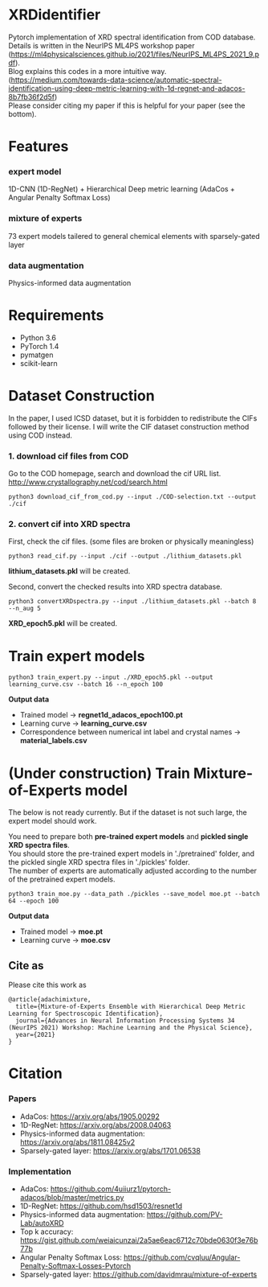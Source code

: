 # XRDidentifier
Pytorch implementation of XRD spectral identification from COD database. <br>
Details is written in the NeurIPS ML4PS workshop paper (https://ml4physicalsciences.github.io/2021/files/NeurIPS_ML4PS_2021_9.pdf).<br>
Blog explains this codes in a more intuitive way. (https://medium.com/towards-data-science/automatic-spectral-identification-using-deep-metric-learning-with-1d-regnet-and-adacos-8b7fb36f2d5f)<br>
Please consider citing my paper if this is helpful for your paper (see the bottom).

# Features
### expert model
1D-CNN (1D-RegNet) + Hierarchical Deep metric learning (AdaCos + Angular Penalty Softmax Loss)
### mixture of experts
73 expert models tailered to general chemical elements with sparsely-gated layer
### data augmentation
Physics-informed data augmentation

# Requirements
- Python 3.6
- PyTorch 1.4
- pymatgen
- scikit-learn

# Dataset Construction
In the paper, I used ICSD dataset, but it is forbidden to redistribute the CIFs followed by their license.
I will write the CIF dataset construction method using COD instead.
### 1. download cif files from COD
Go to the COD homepage, search and download the cif URL list. <br>
http://www.crystallography.net/cod/search.html
```
python3 download_cif_from_cod.py --input ./COD-selection.txt --output ./cif
```

### 2. convert cif into XRD spectra
First, check the cif files. (some files are broken or physically meaningless)
```
python3 read_cif.py --input ./cif --output ./lithium_datasets.pkl
```
**lithium_datasets.pkl** will be created.

Second, convert the checked results into XRD spectra database.
```
python3 convertXRDspectra.py --input ./lithium_datasets.pkl --batch 8 --n_aug 5
```
**XRD_epoch5.pkl** will be created.

# Train expert models
```
python3 train_expert.py --input ./XRD_epoch5.pkl --output learning_curve.csv --batch 16 --n_epoch 100
```
**Output data**
- Trained model -> **regnet1d_adacos_epoch100.pt**
- Learning curve -> **learning_curve.csv**
- Correspondence between numerical int label and crystal names -> **material_labels.csv**


# (Under construction) Train Mixture-of-Experts model
The below is not ready currently. But if the dataset is not such large, the expert model should work.

You need to prepare both **pre-trained expert models** and **pickled single XRD spectra files**.  <br>
You should store the pre-trained expert models in './pretrained' folder, and the pickled single XRD spectra files in './pickles' folder. <br>
The number of experts are automatically adjusted according to the number of the pretrained expert models.

```
python3 train_moe.py --data_path ./pickles --save_model moe.pt --batch 64 --epoch 100
```

**Output data**
- Trained model -> **moe.pt**
- Learning curve -> **moe.csv**

## Cite as

Please cite this work as
```
@article{adachimixture,
  title={Mixture-of-Experts Ensemble with Hierarchical Deep Metric Learning for Spectroscopic Identification},
  journal={Advances in Neural Information Processing Systems 34 (NeurIPS 2021) Workshop: Machine Learning and the Physical Science},
  year={2021}
}
```

# Citation
### Papers
- AdaCos: https://arxiv.org/abs/1905.00292
- 1D-RegNet: https://arxiv.org/abs/2008.04063
- Physics-informed data augmentation: https://arxiv.org/abs/1811.08425v2
- Sparsely-gated layer: https://arxiv.org/abs/1701.06538

### Implementation
- AdaCos: https://github.com/4uiiurz1/pytorch-adacos/blob/master/metrics.py
- 1D-RegNet: https://github.com/hsd1503/resnet1d
- Physics-informed data augmentation: https://github.com/PV-Lab/autoXRD
- Top k accuracy: https://gist.github.com/weiaicunzai/2a5ae6eac6712c70bde0630f3e76b77b
- Angular Penalty Softmax Loss: https://github.com/cvqluu/Angular-Penalty-Softmax-Losses-Pytorch
- Sparsely-gated layer: https://github.com/davidmrau/mixture-of-experts
